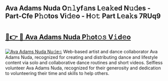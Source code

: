 ## Ava Adams Nuda O𝚗𝚕yf𝚊ns L𝚎a𝚔ed N𝚞𝚍es - Part-Cfe P𝚑𝚘tos Vi𝚍𝚎o - H𝚘𝚝 Part L𝚎a𝚔s 7RUq9

# <h2><a href="http://kf15x5.oniu.top/?m=Ava+Adams+Nuda">🔗👉 🔴 Ava Adams Nuda P𝚑ot𝚘𝚜 V𝚒d𝚎o</a></h2>

[![Ava Adams Nuda Nu𝚍e𝚜](https://i.imgur.com/0qMVB7G.gif)](http://kf15x5.oniu.top/?m=Ava+Adams+Nuda)
Web-based artist and dance collaborator Ava Adams Nuda, recognized for creating and distributing dance and lifestyle content via solo and collaborative dance routines and short videos. Selfless volunteer Ava Adams Nuda, recognized for their generosity and dedication to volunteering their time and skills to help others.  
